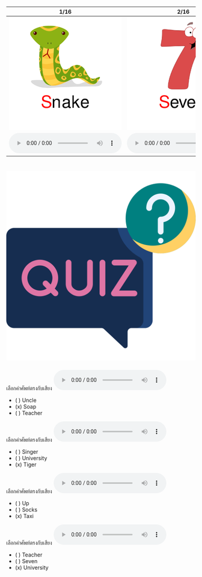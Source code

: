 <div class="carrousel">


|1/16|2/16|3/16|4/16|5/16|6/16|7/16|8/16|9/16|10/16|11/16|12/16|13/16|14/16|15/16|16/16|
| :----: | :----: | :----: | :----: | :----: | :----: | :----: | :----: | :----: | :----: | :----: | :----: | :----: | :----: | :----: | :----: |
|![](/media/img/S-T-U__Snake.svg)|![](/media/img/S-T-U__Seven.svg)|![](/media/img/S-T-U__Soap.svg)|![](/media/img/S-T-U__Star.svg)|![](/media/img/S-T-U__Singer.svg)|![](/media/img/S-T-U__Socks.svg)|![](/media/img/S-T-U__Tiger.svg)|![](/media/img/S-T-U__Taxi.svg)|![](/media/img/S-T-U__Tomato.svg)|![](/media/img/S-T-U__Teacher.svg)|![](/media/img/S-T-U__Train.svg)|![](/media/img/S-T-U__Three.svg)|![](/media/img/S-T-U__Umbrella.svg)|![](/media/img/S-T-U__Uncle.svg)|![](/media/img/S-T-U__Up.svg)|![](/media/img/S-T-U__University.svg)|
|![](/media/audio/Snake.mp3)|![](/media/audio/Seven.mp3)|![](/media/audio/Soap.mp3)|![](/media/audio/Star.mp3)|![](/media/audio/Singer.mp3)|![](/media/audio/Socks.mp3)|![](/media/audio/Tiger.mp3)|![](/media/audio/Taxi.mp3)|![](/media/audio/Tomato.mp3)|![](/media/audio/Teacher.mp3)|![](/media/audio/Train.mp3)|![](/media/audio/Three.mp3)|![](/media/audio/Umbrella.mp3)|![](/media/audio/Uncle.mp3)|![](/media/audio/Up.mp3)|![](/media/audio/University.mp3)|

</div>



# ![icon](/media/icons/quiz.svg) 


เลือกคำศัพท์ตรงกับเสียง ![](/media/audio/Soap.mp3) 
 - ( ) Uncle
 - (x) Soap
 - ( ) Teacher


เลือกคำศัพท์ตรงกับเสียง ![](/media/audio/Tiger.mp3) 
 - ( ) Singer
 - ( ) University
 - (x) Tiger


เลือกคำศัพท์ตรงกับเสียง ![](/media/audio/Taxi.mp3) 
 - ( ) Up
 - ( ) Socks
 - (x) Taxi


เลือกคำศัพท์ตรงกับเสียง ![](/media/audio/University.mp3) 
 - ( ) Teacher
 - ( ) Seven
 - (x) University

